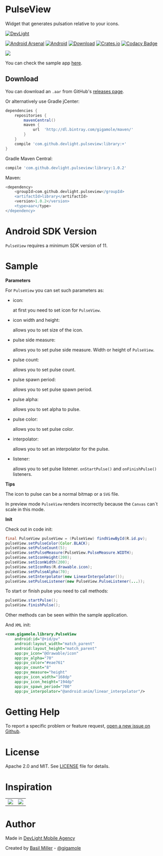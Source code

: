 PulseView
===================

Widget that generates pulsation relative to your icons.

[![DevLight](https://lh4.googleusercontent.com/-9btnRFp_eVo/V5cfwZsBpMI/AAAAAAAAC4E/s4NGoezKhpAVdVofAoez1QWpzK5Na8_cQCL0B/w147-h20-no/devlight-badge.png)](http://devlight.com.ua)

[![Android Arsenal](https://img.shields.io/badge/Android%20Arsenal-PulseView-yellow.svg?style=flat)](http://android-arsenal.com/details/1/3537)
[![Android](https://img.shields.io/badge/platform-android-brightgreen.svg?style=flat&label=Platform)](https://github.com/DevLight-Mobile-Agency)
[![Download](https://api.bintray.com/packages/gigamole/maven/pulseview/images/download.svg)](https://bintray.com/gigamole/maven/pulseview/_latestVersion)
[![Crates.io](https://img.shields.io/crates/l/rustc-serialize.svg?maxAge=2592000&label=License)](https://github.com/DevLight-Mobile-Agency/PulseView/blob/master/LICENSE.txt)
[![Codacy Badge](https://api.codacy.com/project/badge/Grade/14759a0ad2f34908a888ece61731bd2a)](https://www.codacy.com/app/gigamole53/PulseView?utm_source=github.com&amp;utm_medium=referral&amp;utm_content=DevLight-Mobile-Agency/PulseView&amp;utm_campaign=Badge_Grade)

![](https://lh4.googleusercontent.com/-mqVBaXK0XM0/VyhroJmmU7I/AAAAAAAACUs/OmfzeRZsYNQhNAdgFmKvFIU5XDiJ3-z3wCL0B/w401-h689-no/pv.gif)

You can check the sample app [here](https://github.com/DevLight-Mobile-Agency/PulseView/tree/master/app).

Download
------------

You can download an `.aar` from GitHub's [releases page](https://github.com/DevLight-Mobile-Agency/PulseView/releases).

Or alternatively use Gradle jCenter:

```groovy
dependencies {
    repositories {
        mavenCentral()
        maven {
            url  'http://dl.bintray.com/gigamole/maven/'
        }
    }
    compile 'com.github.devlight.pulseview:library:+'
}
```

Gradle Maven Central:

```groovy
compile 'com.github.devlight.pulseview:library:1.0.2'
```

Maven:

```groovy
<dependency>
    <groupId>com.github.devlight.pulseview</groupId>
    <artifactId>library</artifactId>
    <version>1.0.2</version>
    <type>aar</type>
</dependency>
```

Android SDK Version
=========

`PulseView` requires a minimum SDK version of 11. 

Sample
======

<b>Parameters</b>
        
For `PulseView` you can set such parameters as:
 
 - icon:
    
    at first you need to set icon for `PulseView`.
    
 - icon width and height:
     
    allows you to set size of the icon.
        
 - pulse side measure:
    
    allows you to set pulse side measure. Width or height of `PulseView`.
    
 - pulse count:
    
    allows you to set pulse count.
    
 - pulse spawn period:
     
    allows you to set pulse spawn period.
     
 - pulse alpha:
     
    allows you to set alpha to pulse.
    
 - pulse color:
     
    allows you to set pulse color.

 - interpolator:
     
    allows you to set an interpolator for the pulse.

 - listener:
     
    allows you to set pulse listener. `onStartPulse()` and `onFinishPulse()` listeners.

<b>Tips</b>

The icon to pulse can be a normal bitmap or a `SVG` file.

In preview mode `PulseView` renders incorrectly because the `Canvas` can`t scale in this mode.

<b>Init</b>

Check out in code init:

```java
final PulseView pulseView = (PulseView) findViewById(R.id.pv);
pulseView.setPulseColor(Color.BLACK);
pulseView.setPulseCount(5);
pulseView.setPulseMeasure(PulseView.PulseMeasure.WIDTH);
pulseView.setIconHeight(200);
pulseView.setIconWidth(200);
pulseView.setIconRes(R.drawable.icon);
pulseView.setPulseAlpha(70);
pulseView.setInterpolator(new LinearInterpolator());
pulseView.setPulseListener(new PulseView.PulseListener(...));
```

To start or finish pulse you need to call methods:

```java
pulseView.startPulse();
pulseView.finishPulse();
```
            
Other methods can be seen within the sample application.

And `XML` init:

```xml
<com.gigamole.library.PulseView
    android:id="@+id/pv"
    android:layout_width="match_parent"
    android:layout_height="match_parent"
    app:pv_icon="@drawable/icon"
    app:pv_alpha="70"
    app:pv_color="#eae761"
    app:pv_count="8"
    app:pv_measure="height"
    app:pv_icon_width="168dp"
    app:pv_icon_height="194dp"
    app:pv_spawn_period="700"
    app:pv_interpolator="@android:anim/linear_interpolator"/>
```

Getting Help
======

To report a specific problem or feature request, [open a new issue on Github](https://github.com/DevLight-Mobile-Agency/PulseView/issues/new).

License
======

Apache 2.0 and MIT. See [LICENSE](https://github.com/DevLight-Mobile-Agency/PulseView/blob/master/LICENSE.txt) file for details.

Inspiration
======

|     |     |
|:---:|:---:|
![](https://d13yacurqjgara.cloudfront.net/users/7851/screenshots/2259256/cel-fianimation-2.gif)|![](https://d13yacurqjgara.cloudfront.net/users/153277/screenshots/2242921/open-uri20150914-3-1sa3649)

Author
=======

Made in [DevLight Mobile Agency](https://github.com/DevLight-Mobile-Agency)

Created by [Basil Miller](https://github.com/GIGAMOLE) - [@gigamole](mailto:http://gigamole53@gmail.com)